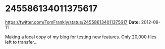 # 245586134011375617
https://twitter.com/TomFrankly/status/245586134011375617
**Date:** 2012-09-11

Making a local copy of my blog for testing new features. Only 20,000 files left to transfer...
